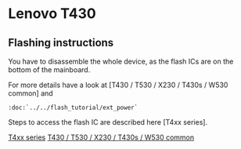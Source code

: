 # Lenovo T430

## Flashing instructions
You have to disassemble the whole device, as the flash ICs are on the bottom
of the mainboard.

For more details have a look at [T430 / T530 / X230 / T430s / W530 common] and
```eval_rst
:doc:`../../flash_tutorial/ext_power`
```

Steps to access the flash IC are described here [T4xx series].

[T4xx series](t4xx_series.md)
[T430 / T530 / X230 / T430s / W530 common](xx30_series.md)
